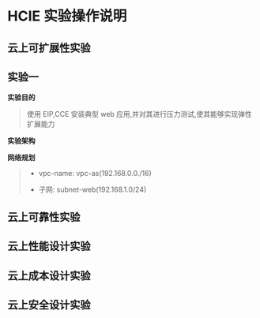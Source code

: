 # HCIE 实验操作说明

## 云上可扩展性实验

## 实验一

**实验目的**

  > 使用 EIP,CCE 安装典型 web 应用,并对其进行压力测试,使其能够实现弹性扩展能力

**实验架构**


**网络规划**

> - vpc-name: vpc-as(192.168.0.0./16)
> 
> - 子网: subnet-web(192.168.1.0/24)
> 


## 云上可靠性实验


## 云上性能设计实验


## 云上成本设计实验

## 云上安全设计实验

